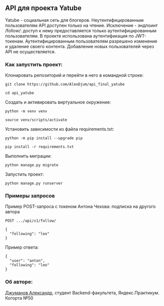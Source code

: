 ## API для проекта Yatube
 

Yatube - социальная сеть для блогеров. 
Неутентифицированным пользователям API доступен только на чтение. Исключение - эндпоинт /follow/: доступ к нему предоставляется только аутентифицированным пользователям.
В проекте использована аутентификация по JWT-токенам.
Аутентифицированным пользователям разрешено изменение и удаление своего контента.
Добавление новых пользователей через API не осуществляется.

 
### Как запустить проект: 
 

Клонировать репозиторий и перейти в него в командной строке: 

``` 
git clone https://github.com/AlexDjum/api_final_yatube
``` 

``` 
cd api_yatube 
``` 

Cоздать и активировать виртуальное окружение: 
 
``` 
python -m venv venv 
``` 

``` 
source venv/scripts/activate 
``` 

Установить зависимости из файла requirements.txt: 

``` 
python -m pip install --upgrade pip 
``` 
``` 
pip install -r requirements.txt 
``` 
 
Выполнить миграции: 

``` 
python manage.py migrate 
``` 

Запустить проект: 

``` 
python manage.py runserver 
``` 


### Примеры запросов 
 

Пример POST-запроса с токеном Антона Чехова: подписка на другого автора 

``` 
POST .../api/v1/follow/ 
``` 

``` 
{
  "following": "leo"
}
``` 

Пример ответа: 
```
{
  "user": "anton",
  "following": "leo"
}
``` 

### Об авторе: 

[Джуманов Александр](https://github.com/AlexDjum), студент Backend-факультета, Яндекс.Практикум. Когорта №50 

